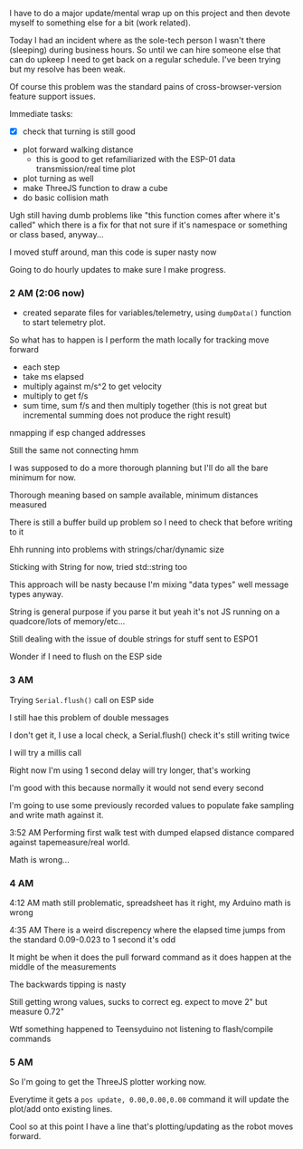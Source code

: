 I have to do a major update/mental wrap up on this project and then devote myself to something else for a bit (work related).

Today I had an incident where as the sole-tech person I wasn't there (sleeping) during business hours. So until we can hire someone else that can do upkeep I need to get back on a regular schedule. I've been trying but my resolve has been weak.

Of course this problem was the standard pains of cross-browser-version feature support issues.

Immediate tasks:
- [x] check that turning is still good
- plot forward walking distance
  - this is good to get refamiliarized with the ESP-01 data transmission/real time plot
- plot turning as well
- make ThreeJS function to draw a cube
- do basic collision math

Ugh still having dumb problems like "this function comes after where it's called" which there is a fix for that not sure if it's namespace or something or class based, anyway...

I moved stuff around, man this code is super nasty now

Going to do hourly updates to make sure I make progress.

### 2 AM (2:06 now)

- created separate files for variables/telemetry, using `dumpData()` function to start telemetry plot.

So what has to happen is I perform the math locally for tracking move forward
- each step
- take ms elapsed
- multiply against m/s^2 to get velocity
- multiply to get f/s
- sum time, sum f/s and then multiply together (this is not great
  but incremental summing does not produce the right result)

nmapping if esp changed addresses

Still the same not connecting hmm

I was supposed to do a more thorough planning but I'll do all the bare minimum for now.

Thorough meaning based on sample available, minimum distances measured

There is still a buffer build up problem so I need to check that before writing to it

Ehh running into problems with strings/char/dynamic size

Sticking with String for now, tried std::string too

This approach will be nasty because I'm mixing "data types" well message types anyway.

String is general purpose if you parse it but yeah it's not JS running on a quadcore/lots of memory/etc...

Still dealing with the issue of double strings for stuff sent to ESPO1

Wonder if I need to flush on the ESP side

### 3 AM
Trying `Serial.flush()` call on ESP side

I still hae this problem of double messages

I don't get it, I use a local check, a Serial.flush() check it's still writing twice

I will try a millis call

Right now I'm using 1 second delay will try longer, that's working

I'm good with this because normally it would not send every second

I'm going to use some previously recorded values to populate fake sampling and write math against it.

3:52 AM
Performing first walk test with dumped elapsed distance compared against tapemeasure/real world.

Math is wrong...

### 4 AM
4:12 AM math still problematic, spreadsheet has it right, my Arduino math is wrong

4:35 AM
There is a weird discrepency where the elapsed time jumps from the standard 0.09-0.023 to 1 second it's odd

It might be when it does the pull forward command as it does happen at the middle of the measurements

The backwards tipping is nasty

Still getting wrong values, sucks to correct eg. expect to move 2" but measure 0.72"

Wtf something happened to Teensyduino not listening to flash/compile commands


### 5 AM
So I'm going to get the ThreeJS plotter working now.

Everytime it gets a `pos update, 0.00,0.00,0.00` command it will update the plot/add onto existing lines.

Cool so at this point I have a line that's plotting/updating as the robot moves forward.

